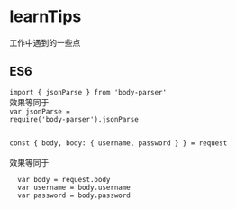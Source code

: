 # learnTips
工作中遇到的一些点

## ES6 
<code>import { jsonParse } from 'body-parser'</code>
<br>
效果等同于<br>
<code>var jsonParse = require('body-parser').jsonParse</code>
<br>


<code>
const { body, body: { username, password } } = request
</code>
<br>
效果等同于
<br>
<code>
  var body = request.body
  var username = body.username
  var password = body.password
</code>
